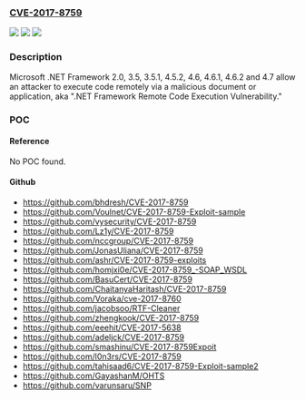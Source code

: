 ### [CVE-2017-8759](https://cve.mitre.org/cgi-bin/cvename.cgi?name=CVE-2017-8759)
![](https://img.shields.io/static/v1?label=Product&message=Microsoft%20.NET%20Framework&color=blue)
![](https://img.shields.io/static/v1?label=Version&message=n%2Fa&color=blue)
![](https://img.shields.io/static/v1?label=Vulnerability&message=Remote%20Code%20Execution&color=brighgreen)

### Description

Microsoft .NET Framework 2.0, 3.5, 3.5.1, 4.5.2, 4.6, 4.6.1, 4.6.2 and 4.7 allow an attacker to execute code remotely via a malicious document or application, aka ".NET Framework Remote Code Execution Vulnerability."

### POC

#### Reference
No POC found.

#### Github
- https://github.com/bhdresh/CVE-2017-8759
- https://github.com/Voulnet/CVE-2017-8759-Exploit-sample
- https://github.com/vysecurity/CVE-2017-8759
- https://github.com/Lz1y/CVE-2017-8759
- https://github.com/nccgroup/CVE-2017-8759
- https://github.com/JonasUliana/CVE-2017-8759
- https://github.com/ashr/CVE-2017-8759-exploits
- https://github.com/homjxi0e/CVE-2017-8759_-SOAP_WSDL
- https://github.com/BasuCert/CVE-2017-8759
- https://github.com/ChaitanyaHaritash/CVE-2017-8759
- https://github.com/Voraka/cve-2017-8760
- https://github.com/jacobsoo/RTF-Cleaner
- https://github.com/zhengkook/CVE-2017-8759
- https://github.com/eeehit/CVE-2017-5638
- https://github.com/adeljck/CVE-2017-8759
- https://github.com/smashinu/CVE-2017-8759Expoit
- https://github.com/l0n3rs/CVE-2017-8759
- https://github.com/tahisaad6/CVE-2017-8759-Exploit-sample2
- https://github.com/GayashanM/OHTS
- https://github.com/varunsaru/SNP

